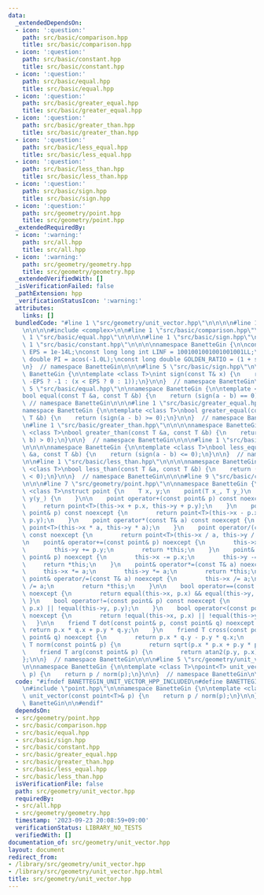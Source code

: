 ```yaml
---
data:
  _extendedDependsOn:
  - icon: ':question:'
    path: src/basic/comparison.hpp
    title: src/basic/comparison.hpp
  - icon: ':question:'
    path: src/basic/constant.hpp
    title: src/basic/constant.hpp
  - icon: ':question:'
    path: src/basic/equal.hpp
    title: src/basic/equal.hpp
  - icon: ':question:'
    path: src/basic/greater_equal.hpp
    title: src/basic/greater_equal.hpp
  - icon: ':question:'
    path: src/basic/greater_than.hpp
    title: src/basic/greater_than.hpp
  - icon: ':question:'
    path: src/basic/less_equal.hpp
    title: src/basic/less_equal.hpp
  - icon: ':question:'
    path: src/basic/less_than.hpp
    title: src/basic/less_than.hpp
  - icon: ':question:'
    path: src/basic/sign.hpp
    title: src/basic/sign.hpp
  - icon: ':question:'
    path: src/geometry/point.hpp
    title: src/geometry/point.hpp
  _extendedRequiredBy:
  - icon: ':warning:'
    path: src/all.hpp
    title: src/all.hpp
  - icon: ':warning:'
    path: src/geometry/geometry.hpp
    title: src/geometry/geometry.hpp
  _extendedVerifiedWith: []
  _isVerificationFailed: false
  _pathExtension: hpp
  _verificationStatusIcon: ':warning:'
  attributes:
    links: []
  bundledCode: "#line 1 \"src/geometry/unit_vector.hpp\"\n\n\n\n#line 1 \"src/geometry/point.hpp\"\
    \n\n\n\n#include <complex>\n\n#line 1 \"src/basic/comparison.hpp\"\n\n\n\n#line\
    \ 1 \"src/basic/equal.hpp\"\n\n\n\n#line 1 \"src/basic/sign.hpp\"\n\n\n\n#line\
    \ 1 \"src/basic/constant.hpp\"\n\n\n\nnamespace BanetteGin {\n\nconst long double\
    \ EPS = 1e-14L;\nconst long long int LINF = 1001001001001001001LL;\nconst long\
    \ double PI = acos(-1.0L);\nconst long double GOLDEN_RATIO = (1 + sqrt(5)) / 2;\n\
    \n}  // namespace BanetteGin\n\n\n#line 5 \"src/basic/sign.hpp\"\n\nnamespace\
    \ BanetteGin {\n\ntemplate <class T>\nint sign(const T& x) {\n    return (x <\
    \ -EPS ? -1 : (x < EPS ? 0 : 1));\n}\n\n}  // namespace BanetteGin\n\n\n#line\
    \ 5 \"src/basic/equal.hpp\"\n\nnamespace BanetteGin {\n\ntemplate <class T>\n\
    bool equal(const T &a, const T &b) {\n    return (sign(a - b) == 0);\n}\n\n} \
    \ // namespace BanetteGin\n\n\n#line 1 \"src/basic/greater_equal.hpp\"\n\n\n\n\
    namespace BanetteGin {\n\ntemplate <class T>\nbool greater_equal(const T &a, const\
    \ T &b) {\n    return (sign(a - b) >= 0);\n}\n\n}  // namespace BanetteGin\n\n\
    \n#line 1 \"src/basic/greater_than.hpp\"\n\n\n\nnamespace BanetteGin {\n\ntemplate\
    \ <class T>\nbool greater_than(const T &a, const T &b) {\n    return (sign(a -\
    \ b) > 0);\n}\n\n}  // namespace BanetteGin\n\n\n#line 1 \"src/basic/less_equal.hpp\"\
    \n\n\n\nnamespace BanetteGin {\n\ntemplate <class T>\nbool less_equal(const T\
    \ &a, const T &b) {\n    return (sign(a - b) <= 0);\n}\n\n}  // namespace BanetteGin\n\
    \n\n#line 1 \"src/basic/less_than.hpp\"\n\n\n\nnamespace BanetteGin {\n\ntemplate\
    \ <class T>\nbool less_than(const T &a, const T &b) {\n    return (sign(a - b)\
    \ < 0);\n}\n\n}  // namespace BanetteGin\n\n\n#line 9 \"src/basic/comparison.hpp\"\
    \n\n\n#line 7 \"src/geometry/point.hpp\"\n\nnamespace BanetteGin {\n\ntemplate\
    \ <class T>\nstruct point {\n    T x, y;\n    point(T x_, T y_)\n        : x(x_),\
    \ y(y_) {\n    }\n\n    point operator+(const point& p) const noexcept {\n   \
    \     return point<T>(this->x + p.x, this->y + p.y);\n    }\n    point operator-(const\
    \ point& p) const noexcept {\n        return point<T>(this->x - p.x, this->y -\
    \ p.y);\n    }\n    point operator*(const T& a) const noexcept {\n        return\
    \ point<T>(this->x * a, this->y * a);\n    }\n    point operator/(const T& a)\
    \ const noexcept {\n        return point<T>(this->x / a, this->y / a);\n    }\n\
    \n    point& operator+=(const point& p) noexcept {\n        this->x += p.x;\n\
    \        this->y += p.y;\n        return *this;\n    }\n    point& operator-=(const\
    \ point& p) noexcept {\n        this->x -= p.x;\n        this->y -= p.y;\n   \
    \     return *this;\n    }\n    point& operator*=(const T& a) noexcept {\n   \
    \     this->x *= a;\n        this->y *= a;\n        return *this;\n    }\n   \
    \ point& operator/=(const T& a) noexcept {\n        this->x /= a;\n        this->y\
    \ /= a;\n        return *this;\n    }\n\n    bool operator==(const point& p) const\
    \ noexcept {\n        return equal(this->x, p.x) && equal(this->y, p.y);\n   \
    \ }\n    bool operator!=(const point& p) const noexcept {\n        return !equal(this->x,\
    \ p.x) || !equal(this->y, p.y);\n    }\n    bool operator<(const point& p) const\
    \ noexcept {\n        return !equal(this->x, p.x) || !equal(this->y, p.y);\n \
    \   }\n\n    friend T dot(const point& p, const point& q) noexcept {\n       \
    \ return p.x * q.x + p.y * q.y;\n    }\n    friend T cross(const point& p, const\
    \ point& q) noexcept {\n        return p.x * q.y - p.y * q.x;\n    }\n    friend\
    \ T norm(const point& p) {\n        return sqrt(p.x * p.x + p.y * p.y);\n    }\n\
    \    friend T arg(const point& p) {\n        return atan2(p.y, p.x);\n    }\n\
    };\n\n}  // namespace BanetteGin\n\n\n#line 5 \"src/geometry/unit_vector.hpp\"\
    \n\nnamespace BanetteGin {\n\ntemplate <class T>\npoint<T> unit_vector(const point<T>&\
    \ p) {\n    return p / norm(p);\n}\n\n}  // namespace BanetteGin\n\n\n"
  code: "#ifndef BANETTEGIN_UNIT_VECTOR_HPP_INCLUDED\n#define BANETTEGIN_UNIT_VECTOR_HPP_INCLUDED\n\
    \n#include \"point.hpp\"\n\nnamespace BanetteGin {\n\ntemplate <class T>\npoint<T>\
    \ unit_vector(const point<T>& p) {\n    return p / norm(p);\n}\n\n}  // namespace\
    \ BanetteGin\n\n#endif"
  dependsOn:
  - src/geometry/point.hpp
  - src/basic/comparison.hpp
  - src/basic/equal.hpp
  - src/basic/sign.hpp
  - src/basic/constant.hpp
  - src/basic/greater_equal.hpp
  - src/basic/greater_than.hpp
  - src/basic/less_equal.hpp
  - src/basic/less_than.hpp
  isVerificationFile: false
  path: src/geometry/unit_vector.hpp
  requiredBy:
  - src/all.hpp
  - src/geometry/geometry.hpp
  timestamp: '2023-09-23 20:08:59+09:00'
  verificationStatus: LIBRARY_NO_TESTS
  verifiedWith: []
documentation_of: src/geometry/unit_vector.hpp
layout: document
redirect_from:
- /library/src/geometry/unit_vector.hpp
- /library/src/geometry/unit_vector.hpp.html
title: src/geometry/unit_vector.hpp
---
```

